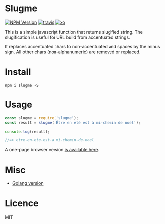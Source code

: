 # Slugme

[![NPM Version][npm-version]][npm-url]
[![travis][travis-badge]][travis-url]
[![xo][xo-badge]][xo-url]

This is a simple javascript function that returns slugified string.
The slugification is useful for URL build from accentuated strings.

 It replaces accentuated chars to non-accentuated and spaces by the minus sign. All other chars (non-alphanumeric) are removed or replaced.


# Install

```
npm i slugme -S
```

# Usage

```js
const slugme = require('slugme');
const result = slugme('Être en été est à mi-chemin de noël');

console.log(result);

//=> etre-en-ete-est-a-mi-chemin-de-noel

```

A one-page browser version [is available here](test/browser.htm).

# Misc

- [Golang version](https://github.com/metal3d/go-slugify)

# Licence

MIT

[npm-version]:https://img.shields.io/npm/v/slugme.svg
[npm-url]: https://npmjs.org/package/slugme
[travis-badge]: http://img.shields.io/travis/arthurlacoste/js-slug-me.svg
[travis-url]: https://travis-ci.org/arthurlacoste/js-slug-me
[xo-badge]: https://img.shields.io/badge/code_style-XO-5ed9c7.svg
[xo-url]: https://github.com/sindresorhus/xo
